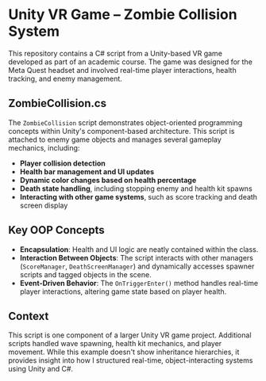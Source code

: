 # Unity VR Game – Zombie Collision System

This repository contains a C# script from a Unity-based VR game developed as part of an academic course. The game was designed for the Meta Quest headset and involved real-time player interactions, health tracking, and enemy management.

## ZombieCollision.cs

The `ZombieCollision` script demonstrates object-oriented programming concepts within Unity's component-based architecture. This script is attached to enemy game objects and manages several gameplay mechanics, including:

- **Player collision detection**
- **Health bar management and UI updates**
- **Dynamic color changes based on health percentage**
- **Death state handling**, including stopping enemy and health kit spawns
- **Interacting with other game systems**, such as score tracking and death screen display

## Key OOP Concepts

- **Encapsulation**: Health and UI logic are neatly contained within the class.
- **Interaction Between Objects**: The script interacts with other managers (`ScoreManager`, `DeathScreenManager`) and dynamically accesses spawner scripts and tagged objects in the scene.
- **Event-Driven Behavior**: The `OnTriggerEnter()` method handles real-time player interactions, altering game state based on player health.

## Context

This script is one component of a larger Unity VR game project. Additional scripts handled wave spawning, health kit mechanics, and player movement. While this example doesn't show inheritance hierarchies, it provides insight into how I structured real-time, object-interacting systems using Unity and C#.

